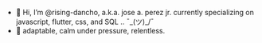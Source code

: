 - 👋 Hi, I’m @rising-dancho, a.k.a. jose a. perez jr. currently specializing on javascript, flutter, css, and SQL .. ¯\_(ツ)_/¯
- 🧗 adaptable, calm under pressure, relentless.
